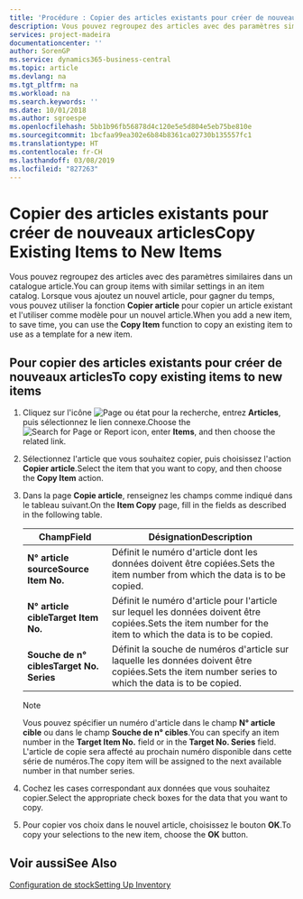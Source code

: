 ```yaml
---
title: 'Procédure : Copier des articles existants pour créer de nouveaux articles'
description: Vous pouvez regroupez des articles avec des paramètres similaires dans un catalogue article. Lorsque vous ajoutez un nouvel article, pour gagner du temps, vous pouvez utiliser **Copier article** pour copier un article existant et l'utiliser comme modèle pour un nouvel article.
services: project-madeira
documentationcenter: ''
author: SorenGP
ms.service: dynamics365-business-central
ms.topic: article
ms.devlang: na
ms.tgt_pltfrm: na
ms.workload: na
ms.search.keywords: ''
ms.date: 10/01/2018
ms.author: sgroespe
ms.openlocfilehash: 5bb1b96fb56878d4c120e5e5d804e5eb75be810e
ms.sourcegitcommit: 1bcfaa99ea302e6b84b8361ca02730b135557fc1
ms.translationtype: HT
ms.contentlocale: fr-CH
ms.lasthandoff: 03/08/2019
ms.locfileid: "827263"
---
```

# <a name="copy-existing-items-to-new-items"></a><span data-ttu-id="52e26-104">Copier des articles existants pour créer de nouveaux articles</span><span class="sxs-lookup"><span data-stu-id="52e26-104">Copy Existing Items to New Items</span></span>
<span data-ttu-id="52e26-105">Vous pouvez regroupez des articles avec des paramètres similaires dans un catalogue article.</span><span class="sxs-lookup"><span data-stu-id="52e26-105">You can group items with similar settings in an item catalog.</span></span> <span data-ttu-id="52e26-106">Lorsque vous ajoutez un nouvel article, pour gagner du temps, vous pouvez utiliser la fonction **Copier article** pour copier un article existant et l'utiliser comme modèle pour un nouvel article.</span><span class="sxs-lookup"><span data-stu-id="52e26-106">When you add a new item, to save time, you can use the **Copy Item** function to copy an existing item to use as a template for a new item.</span></span>  

## <a name="to-copy-existing-items-to-new-items"></a><span data-ttu-id="52e26-107">Pour copier des articles existants pour créer de nouveaux articles</span><span class="sxs-lookup"><span data-stu-id="52e26-107">To copy existing items to new items</span></span>  

1.  <span data-ttu-id="52e26-108">Cliquez sur l'icône ![Page ou état pour la recherche](../../media/ui-search/search_small.png "Page ou état pour la recherche"), entrez **Articles**, puis sélectionnez le lien connexe.</span><span class="sxs-lookup"><span data-stu-id="52e26-108">Choose the ![Search for Page or Report](../../media/ui-search/search_small.png "Search for Page or Report icon") icon, enter **Items**, and then choose the related link.</span></span>  
2.  <span data-ttu-id="52e26-109">Sélectionnez l'article que vous souhaitez copier, puis choisissez l'action **Copier article**.</span><span class="sxs-lookup"><span data-stu-id="52e26-109">Select the item that you want to copy, and then choose the **Copy Item** action.</span></span>  
3.  <span data-ttu-id="52e26-110">Dans la page **Copie article**, renseignez les champs comme indiqué dans le tableau suivant.</span><span class="sxs-lookup"><span data-stu-id="52e26-110">On the **Item Copy** page, fill in the fields as described in the following table.</span></span>  

    |<span data-ttu-id="52e26-111">Champ</span><span class="sxs-lookup"><span data-stu-id="52e26-111">Field</span></span>|<span data-ttu-id="52e26-112">Désignation</span><span class="sxs-lookup"><span data-stu-id="52e26-112">Description</span></span>|  
    |---------------------------------|---------------------------------------|  
    |<span data-ttu-id="52e26-113">**N° article source**</span><span class="sxs-lookup"><span data-stu-id="52e26-113">**Source Item No.**</span></span>|<span data-ttu-id="52e26-114">Définit le numéro d'article dont les données doivent être copiées.</span><span class="sxs-lookup"><span data-stu-id="52e26-114">Sets the item number from which the data is to be copied.</span></span>|  
    |<span data-ttu-id="52e26-115">**N° article cible**</span><span class="sxs-lookup"><span data-stu-id="52e26-115">**Target Item No.**</span></span>|<span data-ttu-id="52e26-116">Définit le numéro d'article pour l'article sur lequel les données doivent être copiées.</span><span class="sxs-lookup"><span data-stu-id="52e26-116">Sets the item number for the item to which the data is to be copied.</span></span>|  
    |<span data-ttu-id="52e26-117">**Souche de n° cibles**</span><span class="sxs-lookup"><span data-stu-id="52e26-117">**Target No. Series**</span></span>|<span data-ttu-id="52e26-118">Définit la souche de numéros d'article sur laquelle les données doivent être copiées.</span><span class="sxs-lookup"><span data-stu-id="52e26-118">Sets the item number series to which the data is to be copied.</span></span>|  

    > [!NOTE]  
    >  <span data-ttu-id="52e26-119">Vous pouvez spécifier un numéro d'article dans le champ **N° article cible** ou dans le champ **Souche de n° cibles**.</span><span class="sxs-lookup"><span data-stu-id="52e26-119">You can specify an item number in the **Target Item No.** field or in the **Target No. Series** field.</span></span> <span data-ttu-id="52e26-120">L'article de copie sera affecté au prochain numéro disponible dans cette série de numéros.</span><span class="sxs-lookup"><span data-stu-id="52e26-120">The copy item will be assigned to the next available number in that number series.</span></span>  

4.  <span data-ttu-id="52e26-121">Cochez les cases correspondant aux données que vous souhaitez copier.</span><span class="sxs-lookup"><span data-stu-id="52e26-121">Select the appropriate check boxes for the data that you want to copy.</span></span>  
5.  <span data-ttu-id="52e26-122">Pour copier vos choix dans le nouvel article, choisissez le bouton **OK**.</span><span class="sxs-lookup"><span data-stu-id="52e26-122">To copy your selections to the new item, choose the **OK** button.</span></span>  

## <a name="see-also"></a><span data-ttu-id="52e26-123">Voir aussi</span><span class="sxs-lookup"><span data-stu-id="52e26-123">See Also</span></span>  
[<span data-ttu-id="52e26-124">Configuration de stock</span><span class="sxs-lookup"><span data-stu-id="52e26-124">Setting Up Inventory</span></span>](../../inventory-setup-inventory.md)

